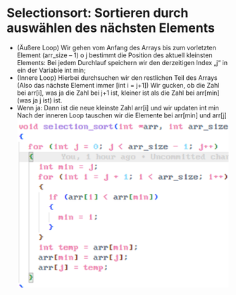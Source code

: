 # Selectionsort: Sortieren durch auswählen des nächsten Elements

- (Äußere Loop) Wir gehen vom Anfang des Arrays bis zum vorletzten Element (arr_size – 1)
  o j bestimmt die Position des aktuell kleinsten Elements: Bei jedem Durchlauf speichern wir den derzeitigen Index „j“ in ein der Variable int min;
- (Innere Loop) Hierbei durchsuchen wir den restlichen Teil des Arrays (Also das nächste Element immer [int i = j+1])
  Wir gucken, ob die Zahl bei arr[i], was ja die Zahl bei j+1 ist, kleiner ist als die Zahl bei arr[min] (was ja j ist) ist.
- Wenn ja: Dann ist die neue kleinste Zahl arr[i] und wir updaten int min
  Nach der inneren Loop tauschen wir die Elemente bei arr[min] und arr[j]
  ![alt text](./imgs/selectionsort.png)
